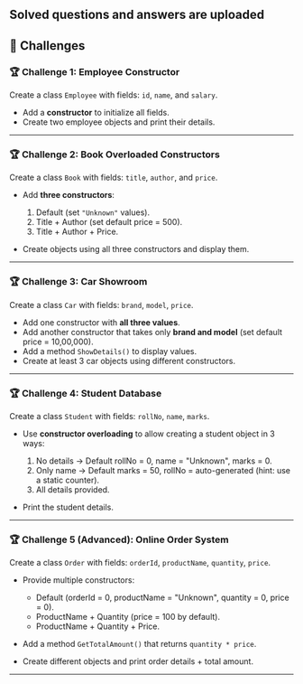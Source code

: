 ##  Solved questions and answers are uploaded
## 🔹 **Challenges**

### 🏆 Challenge 1: Employee Constructor

Create a class `Employee` with fields: `id`, `name`, and `salary`.

* Add a **constructor** to initialize all fields.
* Create two employee objects and print their details.

---

### 🏆 Challenge 2: Book Overloaded Constructors

Create a class `Book` with fields: `title`, `author`, and `price`.

* Add **three constructors**:

  1. Default (set `"Unknown"` values).
  2. Title + Author (set default price = 500).
  3. Title + Author + Price.
* Create objects using all three constructors and display them.

---

### 🏆 Challenge 3: Car Showroom

Create a class `Car` with fields: `brand`, `model`, `price`.

* Add one constructor with **all three values**.
* Add another constructor that takes only **brand and model** (set default price = 10,00,000).
* Add a method `ShowDetails()` to display values.
* Create at least 3 car objects using different constructors.

---

### 🏆 Challenge 4: Student Database

Create a class `Student` with fields: `rollNo`, `name`, `marks`.

* Use **constructor overloading** to allow creating a student object in 3 ways:

  1. No details → Default rollNo = 0, name = "Unknown", marks = 0.
  2. Only name → Default marks = 50, rollNo = auto-generated (hint: use a static counter).
  3. All details provided.
* Print the student details.

---

### 🏆 Challenge 5 (Advanced): Online Order System

Create a class `Order` with fields: `orderId`, `productName`, `quantity`, `price`.

* Provide multiple constructors:

  * Default (orderId = 0, productName = "Unknown", quantity = 0, price = 0).
  * ProductName + Quantity (price = 100 by default).
  * ProductName + Quantity + Price.
* Add a method `GetTotalAmount()` that returns `quantity * price`.
* Create different objects and print order details + total amount.

---
